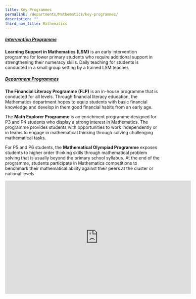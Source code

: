 ```yaml
---
title: Key Programmes
permalink: /departments/Mathematics/key-programmes/
description: ""
third_nav_title: Mathematics
---
```

##### **<u>Intervention Programme</u>**

**Learning Support in Mathematics (LSM)**&nbsp;is an early intervention programme for lower primary students who require additional support in strengthening their numeracy skills. Daily teaching for students is conducted in a small group setting by a trained LSM teacher.

  

##### **<u>Department Programmes</u>**

**The Financial Literacy Programme (FLP)**&nbsp;is an in-house programme that is conducted for all levels. Through financial literacy education, the Mathematics department hopes to equip students with basic financial knowledge and develop in them good financial habits from an early age.

  

The&nbsp;**Math Explorer Programme**&nbsp;is an enrichment programme designed for P3 and P4 students who display a strong interest in Mathematics. The programme provides students with opportunities to work independently or in teams to engage in mathematical thinking through solving challenging mathematical tasks.

  

For P5 and P6 students, the&nbsp;**Mathematical Olympiad Programme**&nbsp;exposes students to higher order thinking skills through mathematical problem solving that is usually beyond the primary school syllabus. At the end of the programme, students participate in Mathematics competitions to benchmark their mathematical ability against their peers at the cluster or national levels.


<center><iframe allowfullscreen="true" height="366" width="600" frameborder="0" src="https://docs.google.com/presentation/d/e/2PACX-1vSmoyqFCcFtKyxrV13EKNah9251NVeUEwG3nkOxiFmyVWtULENLADIzTklnf1xoaG-VC58MQQAtp_Jh/embed?start=false&amp;loop=true&amp;delayms=3000"></iframe></center>